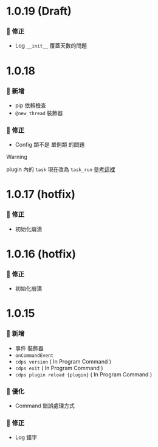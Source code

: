# 1.0.19 (Draft)

### 🐞 修正

- Log `__init__` 覆蓋天數的問題

# 1.0.18

### 🌟 新增

- pip 依賴檢查
- `@new_thread` 裝飾器

### 🐞 修正

- Config 類不是 單例類 的問題

> [!WARNING]
> plugin 內的 `task` 現在改為 `task_run` [參考這裡](https://github.com/ExpTechTW/CDPS/blob/master/docs/zh/developer/thread.md#task_run)

# 1.0.17 (hotfix)

### 🐞 修正

- 初始化崩潰

# 1.0.16 (hotfix)

### 🐞 修正

- 初始化崩潰

# 1.0.15

### 🌟 新增

- 事件 裝飾器
- `onCommandEvent`
- `cdps version` ( In Program Command )
- `cdps exit` ( In Program Command )
- `cdps plugin reload {plugin}` ( In Program Command )

### 🔌 優化

- Command 錯誤處理方式

### 🐞 修正

- Log 錯字
